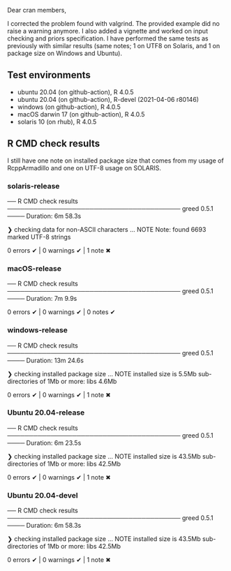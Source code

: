 Dear cran members,

I corrected the problem found with valgrind. The provided example did no raise a warning anymore. I also added a vignette and worked on input checking and priors specification. I have performed the same tests as previously with similar results (same notes; 1 on UTF8 on Solaris, and 1 on package size on Windows and Ubuntu).  

## Test environments

* ubuntu 20.04 (on github-action), R 4.0.5 
* ubuntu 20.04 (on github-action), R-devel (2021-04-06 r80146)
* windows (on github-action), R 4.0.5
* macOS darwin 17 (on github-action), R 4.0.5 
* solaris 10 (on rhub), R 4.0.5

## R CMD check results

I still have one note on installed package size that comes from my usage of RcppArmadillo and one on UTF-8 usage on SOLARIS.

### solaris-release

── R CMD check results ──────────────────────────────────────── greed 0.5.1 ────
Duration: 6m 58.3s

❯ checking data for non-ASCII characters ... NOTE
  Note: found 6693 marked UTF-8 strings
    
0 errors ✔ | 0 warnings ✔ | 1 note ✖

### macOS-release

── R CMD check results ──────────────────────────────────────── greed 0.5.1 ────
Duration: 7m 9.9s

0 errors ✔ | 0 warnings ✔ | 0 notes ✔

### windows-release
── R CMD check results ──────────────────────────────────────── greed 0.5.1 ────
Duration: 13m 24.6s

❯ checking installed package size ... NOTE
    installed size is 5.5Mb
    sub-directories of 1Mb or more:
      libs  4.6Mb

0 errors ✔ | 0 warnings ✔ | 1 note ✖

### Ubuntu 20.04-release

── R CMD check results ──────────────────────────────────────── greed 0.5.1 ────
Duration: 6m 23.5s

❯ checking installed package size ... NOTE
    installed size is 43.5Mb
    sub-directories of 1Mb or more:
      libs  42.5Mb

0 errors ✔ | 0 warnings ✔ | 1 note ✖

### Ubuntu 20.04-devel


── R CMD check results ──────────────────────────────────────── greed 0.5.1 ────
Duration: 6m 58.3s

❯ checking installed package size ... NOTE
    installed size is 43.5Mb
    sub-directories of 1Mb or more:
      libs  42.5Mb

0 errors ✔ | 0 warnings ✔ | 1 note ✖


